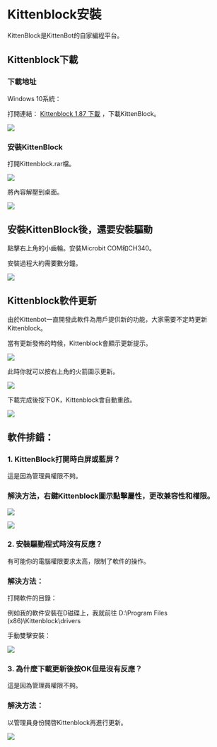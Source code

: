 # Kittenblock安裝

KittenBlock是KittenBot的自家編程平台。

## Kittenblock下載

### 下載地址

Windows 10系統：

打開連結： [Kittenblock 1.87 下載](http://bit.ly/KittenblockHK187) ，下載KittenBlock。

![](./images/187download.png)  

### 安裝KittenBlock

打開Kittenblock.rar檔。

![](./images/187install1.png)

將內容解壓到桌面。

![](./images/187install2.png)

## 安裝KittenBlock後，還要安裝驅動

點擊右上角的小齒輪。安裝Microbit COM和CH340。

安裝過程大約需要數分鐘。

![](../functional_module/PWmodules/kbimages/an08.png)

## Kittenblock軟件更新

由於Kittenbot一直開發此軟件為用戶提供新的功能，大家需要不定時更新Kittenblock。

當有更新發佈的時候，Kittenblock會顯示更新提示。

![](../functional_module/PWmodules/kbimages/update1.png)

此時你就可以按右上角的火箭圖示更新。

![](../functional_module/PWmodules/kbimages/update2.png)

下載完成後按下OK，Kittenblock會自動重啟。

![](../functional_module/PWmodules/kbimages/update3.png)

## 軟件排錯：

### 1. KittenBlock打開時白屏或藍屏？

這是因為管理員權限不夠。

### 解決方法，右鍵Kittenblock圖示點擊屬性，更改兼容性和權限。

![](../functional_module/PWmodules/kbimages/an10.png)

![](../functional_module/PWmodules/kbimages/an07.png)

### 2. 安裝驅動程式時沒有反應？

有可能你的電腦權限要求太高，限制了軟件的操作。

### 解決方法：

打開軟件的目錄：

例如我的軟件安裝在D磁碟上，我就前往 D:\Program Files (x86)\Kittenblock\drivers

手動雙擊安裝：

![](../functional_module/PWmodules/kbimages/an09.png)

### 3. 為什麼下載更新後按OK但是沒有反應？

這是因為管理員權限不夠。

### 解決方法：

以管理員身份開啓Kittenblock再進行更新。

![](../functional_module/PWmodules/kbimages/update4.png)